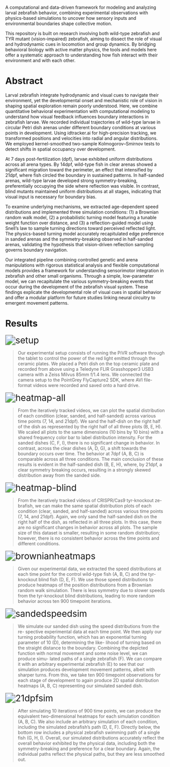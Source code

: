 A computational and data-driven framework for modeling and analyzing larval zebrafish behavior, combining experimental observations with physics-based simulations to uncover how sensory inputs and environmental boundaries shape collective motion.

This repository is built on research involving both wild-type zebrafish and TYR mutant (vision-impaired) zebrafish, aiming to dissect the role of visual and hydrodynamic cues in locomotion and group dynamics. By bridging behavioral biology with active matter physics, the tools and models here offer a systematic approach to understanding how fish interact with their environment and with each other.

# Abstract

Larval zebrafish integrate hydrodynamic and visual cues to navigate their environment, yet the developmental onset and mechanistic role of vision in shaping spatial exploration remain poorly understood. Here, we combine quantitative behavioral experimentation with computational modeling to understand how visual feedback influences boundary interactions in zebrafish larvae. We recorded individual trajectories of wild-type larvae in circular Petri dish arenas under different boundary conditions at various points in development. Using idtracker.ai for high-precision tracking, we transformed positions and velocities into radial and angular distributions. We employed kernel-smoothed two-sample Kolmogorov–Smirnov tests to detect shifts in spatial occupancy over development.

At 7 days post-fertilization (dpf), larvae exhibited uniform distributions across all arena types. By 14dpf, wild-type fish in clear arenas showed a significant migration toward the perimeter, an effect that intensified by 21dpf, where fish circled the boundary in sustained patterns. In half-sanded arenas, wild-type larvae developed strong symmetry-breaking, preferentially occupying the side where reflection was visible. In contrast, blind mutants maintained uniform distributions at all stages, indicating that visual input is necessary for boundary bias.

To examine underlying mechanisms, we extracted age-dependent speed distributions and implemented three simulation conditions: (1) a Brownian random walk model, (2) a probabilistic turning model featuring a tunable weight function over distance, and (3) a reflection-guided model using Snell’s law to sample turning directions toward perceived reflected light. The physics-based turning model accurately recapitulated edge preference in sanded arenas and the symmetry-breaking observed in half-sanded arenas, validating the hypothesis that vision-driven reflection sampling governs boundary navigation.

Our integrated pipeline combining controlled genetic and arena manipulations with rigorous statistical analysis and flexible computational models provides a framework for understanding sensorimotor integration in zebrafish and other small organisms. Through a simple, low-parameter model, we can recapitulate the various symmetry-breaking events that occur during the development of the zebrafish visual system. These findings explicate the developmental role of visual cues in spatial behavior and offer a modular platform for future studies linking neural circuitry to emergent movement patterns.

# Results

<img src="./assets/img/setup.jpg" alt="setup" style="zoom: 200%;">

> Our experimental setup consists of running the PiVR software through the
tablet to control the power of the red light emitted through the ceramic plates. We
placed a Petri dish on the top ceramic plate and recorded from above using a Teledyne
FLIR Grasshopper3 USB3 camera with a Zeiss Milvus 85mm f/1.4 lens. We connected
the camera setup to the PointGrey FlyCapture2 SDK, where AVI file-format videos
were recorded and saved onto a hard drive.

<img src="./assets/img/heatmap_all.jpg" alt="heatmap-all" style="zoom: 200%;">

> From the iteratively tracked videos, we can plot the spatial distribution
of each condition (clear, sanded, and half-sanded) across various time points (7, 14,
and 21dpf). We sand the half-dish on the right half of the dish as represented by the
right half of all three plots (B, E, H). We scaled all plots to the same dimensions (10
bins by 10 bins) with a shared frequency color bar to label distribution intensity. For
the sanded dishes (C, F, I), there is no significant change in behavior. In contrast,
across the clear dishes (A, D, G), a shift towards the boundary occurs over time.
The behavior at 7dpf (A, B, C) is comparable across all three conditions. The main
conclusion of these results is evident in the half-sanded dish (B, E, H), where, by
21dpf, a clear symmetry breaking occurs, resulting in a strongly skewed distribution
away from the sanded side.

<img src="./assets/img/heatmap_blind.jpg" alt="heatmap-blind" style="zoom: 200%;">

> From the iteratively tracked videos of CRISPR/Cas9 tyr-knockout ze-
brafish, we can make the same spatial distribution plots of each condition (clear,
sanded, and half-sanded) across various time points (7, 14, and 21dpf). Again, we
only sand the half-sanded dish on the right half of the dish, as reflected in all three
plots. In this case, there are no significant changes in behavior across all plots. The
sample size of this dataset is smaller, resulting in some random distribution; however,
there is no consistent behavior across the time points and different conditions.

<img src="./assets/img/brownianheatmaps.jpg" alt="brownianheatmaps" style="zoom: 200%;">

> Given our experimental data, we extracted the speed distributions at
each time point for the control wild-type fish (A, B, C) and the tyr-knockout blind
fish (D, E, F). We use those speed distributions to produce heatmaps of the position
distributions from a Brownian random walk simulation. There is less symmetry due
to slower speeds from the tyr-knockout blind distributions, leading to more random
behavior across ten 900 timepoint iterations.

<img src="./assets/img/sandedspeedsim.jpg" alt="sandedspeedsim" style="zoom: 200%;">

> We simulate our sanded dish using the speed distributions from the re-
spective experimental data at each time point. We then apply our turning probability
function, which has an exponential turning parameter of 10 (D), determining the like-
lihood of turning based on the straight distance to the boundary. Combining the
depicted function with normal movement and some noise level, we can produce simu-
lated paths of a single zebrafish (F). We can compare it with an arbitrary experimental
zebrafish (E) to see that our simulation produces development movement patterns,
albeit with sharper turns. From this, we take ten 900 timepoint observations for each
stage of development to again produce 2D spatial distribution heatmaps (A, B, C)
representing our simulated sanded dish.

<img src="./assets/img/21dpf_simulation.jpg" alt="21dpfsim" style="zoom: 200%;">

> After simulating 10 iterations of 900 time points, we can produce the
equivalent two-dimensional heatmaps for each simulation condition (A, B, C). We also
include an arbitrary simulation of each condition, including the simulated zebrafish’s
path (D, E, F). Directly below, the bottom row includes a physical zebrafish swimming
path of a single fish (G, H, I). Overall, our simulated distributions accurately reflect the
overall behavior exhibited by the physical data, including both the symmetry-breaking
and preference for a clear boundary. Again, the individual paths reflect the physical
paths, but they are less smoothed out.

